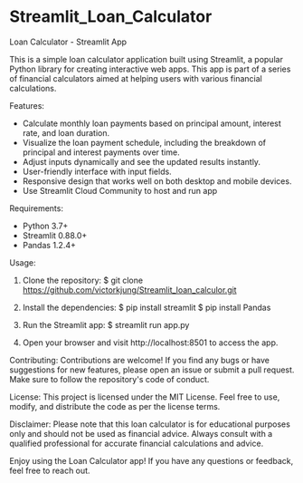# Streamlit_Loan_Calculator
Loan Calculator - Streamlit App

This is a simple loan calculator application built using Streamlit, a popular Python library for creating interactive web apps. This app is part of a series of financial calculators aimed at helping users with various financial calculations.

Features:
- Calculate monthly loan payments based on principal amount, interest rate, and loan duration.
- Visualize the loan payment schedule, including the breakdown of principal and interest payments over time.
- Adjust inputs dynamically and see the updated results instantly.
- User-friendly interface with input fields.
- Responsive design that works well on both desktop and mobile devices.
- Use Streamlit Cloud Community to host and run app

Requirements:
- Python 3.7+
- Streamlit 0.88.0+
- Pandas 1.2.4+

Usage:
1. Clone the repository:
   $ git clone https://github.com/victorkjung/Streamlit_loan_calculor.git

2. Install the dependencies:
   $ pip install streamlit
   $ pip install Pandas

3. Run the Streamlit app:
   $ streamlit run app.py

4. Open your browser and visit http://localhost:8501 to access the app.

Contributing:
Contributions are welcome! If you find any bugs or have suggestions for new features, please open an issue or submit a pull request. Make sure to follow the repository's code of conduct.

License:
This project is licensed under the MIT License. Feel free to use, modify, and distribute the code as per the license terms.

Disclaimer:
Please note that this loan calculator is for educational purposes only and should not be used as financial advice. Always consult with a qualified professional for accurate financial calculations and advice.

Enjoy using the Loan Calculator app! If you have any questions or feedback, feel free to reach out.
